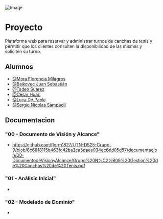 ![Image](https://github.com/user-attachments/assets/9b6fb578-fbcd-4639-af61-1d0d0703cb78)

# Proyecto

Plataforma web para reservar y administrar turnos de canchas de tenis y permitir que los clientes consulten la disponibilidad de las mismas y soliciten su turno.



## Alumnos

- [@Mora Florencia Milagros](https://github.com/florm1827)
- [@Bajkovec Juan Sebastián](https://github.com/JuanBjk )
- [@Tadeo Suarez](https://github.com/tadeo6 )
- [@Cesar Huari](https://github.com/CesarHuari)
- [@Luca De Paola](https://github.com/LucaDP16 )
- [@Sergio Nicolas Sampaoli](https://github.com/nicosampa1)

## Documentacion

### "00 - Documento de Visión y Alcance"

- https://github.com/florm1827/UTN-DS25-Grupo-9/blob/8c6818115b463fc42ba2ca5daee034ec6dd05d57/documentacion/00-DocumentodeVisionyAlcance/Grupo%20N%C2%B09%20Gestion%20de%20Canchas%20de%20Tenis.pdf

### "01 - Análisis Inicial"

-

### "02 - Modelado de Dominio"

-
